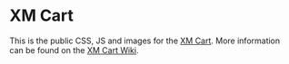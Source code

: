 # XM Cart

This is the public CSS, JS and images for the [XM Cart](https://github.com/xmmedia/xm_cart). More information can be found on the [XM Cart Wiki](https://github.com/xmmedia/xm_cart/wiki/XM-Cart-Wiki).